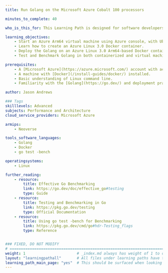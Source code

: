 ```yaml
---
title: Run Golang on the Microsoft Azure Cobalt 100 processors 

minutes_to_complete: 40   

who_is_this_for: This Learning Path is designed for software developers looking to migrate their Golang workloads from x86_64 to Arm-based platforms, specifically on the Microsoft Azure Cobalt 100 processors.

learning_objectives: 
    - Start an Azure Arm64 virtual machine using Azure console, with Ubuntu as the base image.
    - Learn how to create an Azure Linux 3.0 Docker container.
    - Deploy the Golang on an Azure Linux 3.0 Arm64-based Docker container and an Azure Linux 3.0 custom-image-based Azure virtual machine.
    - Test and Benchmark Golang in both containerized and virtual machine environments.

prerequisites:
    - A [Microsoft Azure](https://azure.microsoft.com/) account with access to Cobalt 100 based instances (Dpsv6). 
    - A machine with [Docker](/install-guides/docker/) installed.
    - Basic understanding of Linux command line.
    - Familiarity with the [Golang](https://go.dev/) and deployment practices on Arm64 platforms.

author: Jason Andrews

### Tags
skilllevels: Advanced
subjects: Performance and Architecture
cloud_service_providers: Microsoft Azure

armips:
    - Neoverse

tools_software_languages:
    - Golang
    - Docker
    - go test -bench

operatingsystems:
    - Linux

further_reading:
    - resource: 
        title: Effective Go Benchmarking
        link: https://go.dev/doc/effective_go#testing
        type: Guide
    - resource:
        title: Testing and Benchmarking in Go
        link: https://pkg.go.dev/testing
        type: Official Documentation
    - resource:        
        title: Using go test -bench for Benchmarking
        link: https://pkg.go.dev/cmd/go#hdr-Testing_flags
        type: Reference


### FIXED, DO NOT MODIFY
# ================================================================================
weight: 1                       # _index.md always has weight of 1 to order correctly
layout: "learningpathall"       # All files under learning paths have this same wrapper
learning_path_main_page: "yes"  # This should be surfaced when looking for related content. Only set for _index.md of learning path content.
---
```

